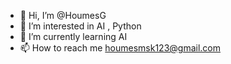 - 👋 Hi, I’m @HoumesG
- 👀 I’m interested in AI , Python
- 🌱 I’m currently learning AI
- 📫 How to reach me houmesmsk123@gmail.com
